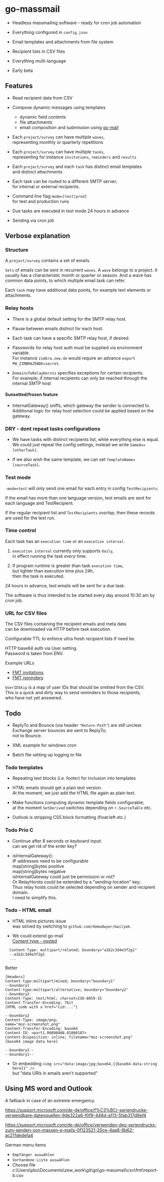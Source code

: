 # go-massmail

* Headless massmailing software - ready for cron job automation

* Everything configured in `config.json`

* Email templates and attachments from file system

* Recipient lists in CSV files

* Everything multi-language

* Early beta

## Features

* Read recipient data from CSV

* Compose dynamic messages using templates
  * dynamic field contents
  * file attachments
  * email composition and submission using [go-mail](https://github.com/pbberlin/go-mail)

* Each `project/survey` can have multiple `waves`,  
  representing monthly or quarterly repetitions

* Each `project/survey` can have multiple `tasks`,  
  representing for instance `invitations`, `reminders` and `results`

* Each `project/survey` and each `task` has distinct email templates  
  and distinct attachments

* Each task can be routed to a different SMTP server;  
  for internal or external recipients. 

* Command line flag `mode=[test|prod]`  
  for test and production runs

* Due tasks are executed in test mode 24 hours in advance

* Sending via cron job

## Verbose explanation

### Structure

A `project/survey` contains a set of emails.

`Sets` of emails can be sent in recurrent `waves`. A `wave` belongs to a project. It usually has a characteristic month or quarter or season. And a wave has common data points, to which multiple email task can refer.

Each `task` may have additional data points, for example text elements or attachments.

### Relay hosts

* There is a global default setting for the SMTP relay host.

* Pause between emails distinct for each host.

* Each task can have a specific SMTP relay host, if desired.

* Passwords for relay host auth must be supplied via environment variable.  
  For instance `zimbra.zew.de` would require an advance `export PW_ZIMBRAZEWDE=secret`.

* `DomainsToRelayHorsts` specifies exceptions for certain recipients.  
  For example, if internal recipients can only be reached through the internal SMTP host

#### Sunsetted/frozen feature

* InternalGateway() sniffs, which gateway the sender is connected to.  
  Additional logic for relay host selection could be applied based on the gateway.  

### DRY - dont repeat tasks configurations

* We have tasks with distinct recipients list, while everything else is equal. We could just repeat the config settings, instead we write `SameAs=[otherTask]`.

* If we also wish the same template, we can set `TemplateName=[sourceTask]`.

### Test mode

`-mode=test` will only send one email for each entry in config `TestRecipients`.

If the email has more than one language version, test emails are sent for each language and TestRecipient.

If the regular recipient list and `TestRecipients` _overlap_, then these records are used for the test run.

### Time control

Each task has an `execution time` or an `execution interval`.

1. `execution interval` currently only supports `daily`,  
in effect running the task _every_ time.

2. If program _runtime_ is greater than task `execution time`,  
but lighter than execution time plus 24h,  
then the task is executed.

24 hours in advance, test emails will be sent for a due task. 

The software is thus intended to be started every day around 10:30 am by cron job.

### URL for CSV files

The CSV files containing the recipient emails and meta data  
can be downloaded via HTTP before task execution.  

Configurable TTL to enforce ultra fresh recipient lists if need be.

HTTP base64 auth via User setting.  
Password is taken from ENV.

Example URLs

* [FMT invitations](http://fmt-2020.zew.local/fmt/individualbericht-curl.php?mode=invitation)  
* [FMT reminders](http://fmt-2020.zew.local/fmt/individualbericht-curl.php?mode=reminder)  


`UserIDSkip` is a map of user IDs that should be omitted from the CSV.  
This is a quick and dirty way to send reminders to those recipients,  
who have not yet answered.

## Todo

* ReplyTo and Bounce (via header `"Return-Path"`) are still unclear.      
  Exchange server bounces are sent to ReplyTo;  
  not to Bounce.

* XML example for windows cron

* Batch file setting up logging to file

### Todo templates

* Repeating text blocks (i.e. footer) for inclusion into templates

* HTML emails should get a plain text version.  
  At the moment, we just add the HTML file again as plain text.

* Make functions computing dynamic template fields configurable;  
  at the moment `SetDerived` switches depending on `r.SourceTable` etc. 

* Outlook is stripping CSS block formatting (float:left etc.)


### Todo Prio C

* Continue after 8 seconds or keyboard input:  
  can we get rid of the enter key?

* isInternalGateway():  
   IP addresses need to be configurable  
     map[string]bytes positive  
     map[string]bytes negative  
  isInternalGateway could just be permission or not?  
  Or RelayHorsts could be extended by a "sending-location" key;  
  Thus relay hosts could be selected depending on sender and recipient domain.  
  I need to simplify this.
  

### Todo - HTML email

* HTML inline pictures issue  
  was solved by switching to `github.com/domodwyer/mailyak`.  

* We could extend go-mail  
  [Content type - nested](stackoverflow.com/questions/6706891/)

```log
  Content-Type: multipart/related; boundary="a1b2c3d4e3f2g1"
  --a1b2c3d4e3f2g1
  ...
```

Better

```log
[Headers]
Content-type:multipart/mixed; boundary="boundary1"
--boundary1
Content-type:multipart/alternative; boundary="boundary2"
--boundary2
Content-Type: text/html; charset=ISO-8859-15
Content-Transfer-Encoding: 7bit
[HTML code with a href="cid:..."]

--boundary2
Content-Type: image/png;
name="moz-screenshot.png"
Content-Transfer-Encoding: base64
Content-ID: <part1.06090408.01060107>
Content-Disposition: inline; filename="moz-screenshot.png"
[base64 image data here]

--boundary2--
--boundary1--

```

* Or embedding `<img src="data:image/jpg;base64,{{base64-data-string here}}" />`  
  but "data URIs in emails aren't supported"





## Using MS word and Outlook

A fallback in case of an extreme emergency.

<https://support.microsoft.com/de-de/office/f%C3%BCr-seriendrucke-verwendbare-datenquellen-9de322a6-f0f9-448d-a113-5fab317d9ef4>

<https://support.microsoft.com/de-de/office/verwenden-des-seriendrucks-zum-senden-von-massen-e-mails-0f123521-20ce-4aa8-8b62-ac211dedefa4>

German menu items
* `Empfänger auswählen`
* `Vorhandene Liste auswählen`
* Choose file  
   c:\Users\pbu\Documents\zew_work\git\go\go-massmail\csv\fmt\report-b.csv